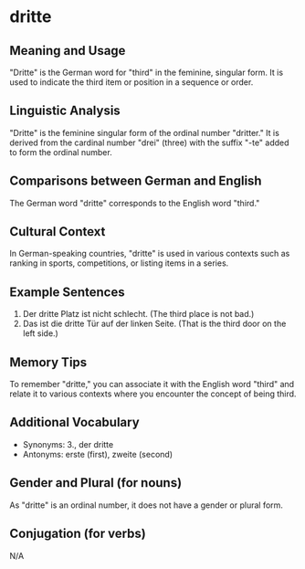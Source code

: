 # dritte
## Meaning and Usage
"Dritte" is the German word for "third" in the feminine, singular form. It is used to indicate the third item or position in a sequence or order.

## Linguistic Analysis
"Dritte" is the feminine singular form of the ordinal number "dritter." It is derived from the cardinal number "drei" (three) with the suffix "-te" added to form the ordinal number.

## Comparisons between German and English
The German word "dritte" corresponds to the English word "third."

## Cultural Context
In German-speaking countries, "dritte" is used in various contexts such as ranking in sports, competitions, or listing items in a series.

## Example Sentences
1. Der dritte Platz ist nicht schlecht. (The third place is not bad.)
2. Das ist die dritte Tür auf der linken Seite. (That is the third door on the left side.)

## Memory Tips
To remember "dritte," you can associate it with the English word "third" and relate it to various contexts where you encounter the concept of being third.

## Additional Vocabulary
- Synonyms: 3., der dritte
- Antonyms: erste (first), zweite (second)

## Gender and Plural (for nouns)
As "dritte" is an ordinal number, it does not have a gender or plural form.

## Conjugation (for verbs)
N/A
